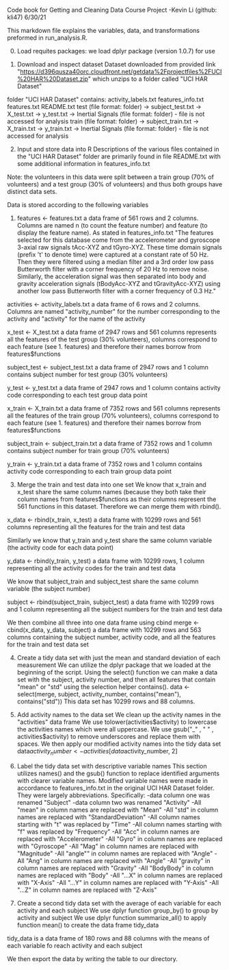 Code book for Getting and Cleaning Data Course Project
-Kevin Li (github: kli47) 6/30/21 

This markdown file explains the variables, data, and transformations preformed in run_analysis.R.

0. Load requites packages: we load dplyr package (version 1.0.7) for use

1. Download and inspect dataset
Dataset downloaded from provided link "https://d396qusza40orc.cloudfront.net/getdata%2Fprojectfiles%2FUCI%20HAR%20Dataset.zip"
which unzips to a folder called "UCI HAR Dataset"

folder "UCI HAR Dataset" contains:
activity_labels.txt
features_info.txt
features.txt
README.txt
test (file format: folder) 
	-> subject_test.txt
	-> X_test.txt
	-> y_test.txt
	-> Inertial Signals (file format: folder) - file is not accessed for analysis
train (file format: folder)
	-> subject_train.txt
	-> X_train.txt
	-> y_train.txt
	-> Inertial Signals (file format: folder) - file is not accessed for analysis



2. Input and store data into R
Descriptions of the various files contained in the "UCI HAR Dataset" folder are 
primarily found in file README.txt with some additional information in 
features_info.txt

Note: the volunteers in this data were split between a train group 
(70% of volunteers) and a test group (30% of volunteers) and thus both groups
have distinct data sets.

Data is stored according to the following variables 
1. features <- features.txt 
a data frame of 561 rows and 2 columns. Columns are named n (to count the
feature number) and feature (to display the feature name). 
As stated in features_info.txt
"The features selected for this database come from the accelerometer and gyroscope 3-axial raw signals tAcc-XYZ and tGyro-XYZ. These time domain signals (prefix 't' to denote time) were captured at a constant rate of 50 Hz. Then they were filtered using a median filter and a 3rd order low pass Butterworth filter with a corner frequency of 20 Hz to remove noise. Similarly, the acceleration signal was then separated into body and gravity acceleration signals (tBodyAcc-XYZ and tGravityAcc-XYZ) using another low pass Butterworth filter with a corner frequency of 0.3 Hz."

activities <- activity_labels.txt
a data frame of 6 rows and 2 columns. Columns are named "activity_number" for 
the number corresponding to the activity and "activity" for the name of the activity

x_test <- X_test.txt
a data frame of 2947 rows and 561 columns
represents all the features of the test group (30% volunteers), 
columns correspond to each feature (see 1. features) 
and therefore their names borrow from features$functions

subject_test <- subject_test.txt
a data frame of 2947 rows and 1 column
contains subject number for test group (30% volunteers)

y_test <- y_test.txt
a data frame of 2947 rows and 1 column 
contains activity code corresponding to each test group data point 

x_train <- X_train.txt
a data frame of 7352 rows and 561 columns
represents all the features of the train group (70% volunteers), 
columns correspond to each feature (see 1. features) 
and therefore their names borrow from features$functions

subject_train <- subject_train.txt
a data frame of 7352 rows and 1 column
contains subject number for train group (70% volunteers)

y_train <- y_train.txt
a data frame of 7352 rows and 1 column
contains activity code corresponding to each train group data point 

3. Merge the train and test data into one set
We know that x_train and x_test share the same column names (because they both
take their column names from features$functions as their columns represent
the 561 functions in this dataset. Therefore we can merge them with rbind().

x_data <- rbind(x_train, x_test)
a data frame with 10299 rows and 561 columns representing all the features
for the train and test data

Similarly we know that y_train and y_test share the same column variable (the 
activity code for each data point)

y_data <- rbind(y_train, y_test)
a data frame with 10299 rows, 1 column representing all the activity codes for
the train and test data

We know that subject_train and subject_test share the same column variable
(the subject number)

subject <- rbind(subject_train, subject_test)
a data frame with 10299 rows and 1 column representing all the subject numbers
for the train and test data

We then combine all three into one data frame using cbind
merge <- cbind(x_data, y_data, subject)
a data frame with 10299 rows and 563 columns containing the subject number, 
activity code, and all the features for the train and test data set

4. Create a tidy data set with just the mean and standard deviation of each measurement
We can utilize the dplyr package that we loaded at the beginning of the script.
Using the select() function we can make a data set with the subject, activity 
number, and then all features that contain "mean" or "std" using the selection
helper contains(). 
data <- select(merge, subject, activity_number, contains("mean"), contains("std"))
This data set has 10299 rows and 88 columns. 

5. Add activity names to the data set
We clean up the activity names in the "activities" data frame
We use tolower(activities$activity) to lowercase the activities names which were 
all uppercase. We use gsub("_" , " " , activities$activity) to remove 
underscores and replace them with spaces. 
We then apply our modified activity names into the tidy data set 
data$activity_number <- activities[data$activity_number, 2]

6. Label the tidy data set with descriptive variable names
This section utilizes names() and the gsub() function to replace identified 
arguments with clearer variable names. Modified variable names were made in 
accordance to features_info.txt in the original UCI HAR Dataset folder. 
They were largely abbreviations.
Specifically:
-data column one was renamed "Subject"
-data column two was renamed "Activity"
-All "mean" in column names are replaced with "Mean"
-All "std" in column names are replaced with "StandardDeviation"
-All column names starting with "t" was replaced by "Time"
-All column names starting with "f" was replaced by "Frequency"
-All "Acc" in column names are replaced with "Accelerometer"
-All "Gyro" in column names are replaced with "Gyroscope"
-All "Mag" in column names are replaced with "Magnitude"
-All "angle"" in column names are replaced with "Angle"
-All "Ang" in column names are replaced with "Angle"
-All "gravity" in column names are replaced with "Gravity"
-All "BodyBody" in column names are replaced with "Body"
-All "...X" in column names are replaced with "X-Axis"
-All "...Y" in column names are replaced with "Y-Axis"
-All "...Z" in column names are replaced with "Z-Axis"

7. Create a second tidy data set with the average of each variable for each 
activity and each subject
We use dplyr function group_by() to group by activity and subject
We use dplyr function summarize_all() to apply function mean() to 
create the data frame tidy_data

tidy_data is a data frame of 180 rows and 88 columns with the means of each
variable fo reach activity and each subject 

We then export the data by writing the table to our directory.
